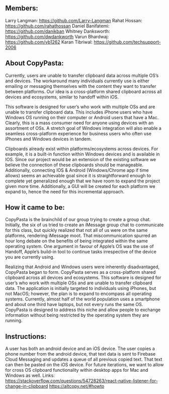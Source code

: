Members:
--

Larry Langman: https://github.com/Larry-Langman
Rahat Hossan: https://github.com/rahathossan
Daniel Banifatemi: https://github.com/danikban
Whitney Danksworth: https://github.com/dwdankworth
Varun Bhardwaj: https://github.com/vb1262
Karan Tibriwal: https://github.com/techsupport-2006

About CopyPasta:
--

Currently, users are unable to transfer clipboard data across multiple OS’s and devices. The workaround many individuals currently use is either emailing or messaging themselves with the content they want to transfer between platforms. Our idea is a cross-platform shared clipboard across all devices and ecosystems, similar to handoff within iOS.

This software is designed for user’s who work with multiple OSs and are unable to transfer clipboard data. This includes iPhone users who have Windows OS running on their computer or Android users that have a Mac. Clearly, this is a mass consumer need for anyone using devices with an assortment of OSs. A stretch goal of Windows integration will also enable a seamless cross-platform experience for business users who often use iPhones and Windows devices in tandem.

Clipboards already exist within platforms/ecosystems across devices. For example, it is a built-in function within Windows devices and is available in IOS. Since our project would be an extension of the existing software we believe the connection of these clipboards should be manageable. Additionally, connecting IOS & Android (Windows/Chrome app if time allows) seems an achievable goal since it is straightforward enough to complete yet generalized enough that we have room to expand the project given more time. Additionally, a GUI will be created for each platform we expand to, hence the need for this incremental approach.


How it came to be: 
--

CopyPasta is the brainchild of our group trying to create a group chat. Initially, the six of us tried to create an iMessage group chat to communicate for this class, but quickly realized that not all of us were on the same platforms, rendering iMessage moot. That miscommunication spurred an hour long debate on the benefits of being integrated within the same operating system. One argument in favour of Apple’s OS was the use of Handoff, Apple’s build-in tool to continue tasks irrespective of the device you are currently using. 

Realizing that Android and Windows users were inherently disadvantaged, CopyPasta began to form. CopyPasta serves as a cross-platform shared clipboard across all devices and ecosystems. This software is designed for user’s who work with multiple OSs and are unable to transfer clipboard data. The application is initially targeted to individuals using iPhones, but not MacOS; however, the plan is to expand to encompass all operating systems. Currently, almost half of the world population uses a smartphone and about one third have laptops, but not every runs the same OS. CopyPasta is designed to address this niche and allow people to exchange information without being restricted by the operating system they are running. 

Instructions: 
--

A user has both an android device and an iOS device. The user copies a phone number from the android device, that text data is sent to Firebase Cloud Messaging and updates a queue of all previous copied text. That text can then be pasted on the iOS device. For future iterations, we want to allow for cross OS clipboard functionality within desktop apps for Mac and Windows as well.
Links:
https://stackoverflow.com/questions/54728263/react-native-listener-for-change-in-clipboard
https://altcopy.net/#howto
